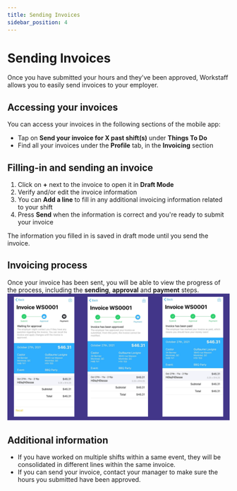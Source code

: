 ```yaml
---
title: Sending Invoices
sidebar_position: 4
---
```


# Sending Invoices
Once you have submitted your hours and they've been approved, Workstaff allows you to easily send invoices to your employer.

## Accessing your invoices
You can access your invoices in the following sections of the mobile app: 
- Tap on **Send your invoice for X past shift(s)** under **Things To Do**
- Find all your invoices under the **Profile** tab, in the **Invoicing** section

## Filling-in and sending an invoice
1. Click on **+** next to the invoice to open it in **Draft Mode**
2. Verify and/or edit the invoice information 
3. You can **Add a line** to fill in any additional invoicing information related to your shift
4. Press **Send** when the information is correct and you're ready to submit your invoice

The information you filled in is saved in draft mode until you send the invoice. 

## Invoicing process 
Once your invoice has been sent, you will be able to view the progress of the process, including the **sending**, **approval** and **payment** steps.
![invoicing_process.png](Images/invoicing_process.png)

## Additional information 
- If you have worked on multiple shifts within a same event, they will be consolidated in different lines within the same invoice. 
- If you can send your invoice, contact your manager to make sure the hours you submitted have been approved. 
